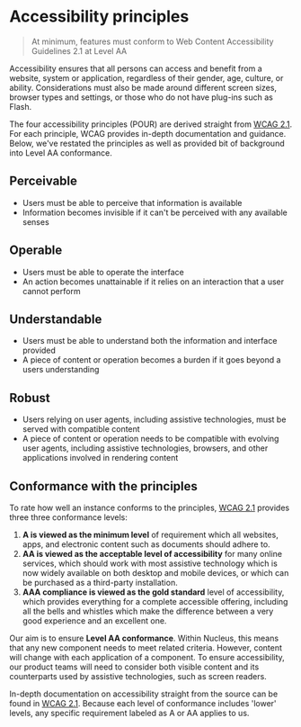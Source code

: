 # Accessibility principles

> At minimum, features must conform to Web Content Accessibility Guidelines 2.1 at Level AA

Accessibility ensures that all persons can access and benefit from a website, system or application, regardless of their gender, age, culture, or ability. Considerations must also be made around different screen sizes, browser types and settings, or those who do not have plug-ins such as Flash.

The four accessibility principles (POUR) are derived straight from [WCAG 2.1](https://www.w3.org/TR/WCAG21/). For each principle, WCAG provides in-depth documentation and guidance. Below, we've restated the principles as well as provided bit of background into Level AA conformance.

## Perceivable

- Users must be able to perceive that information is available
- Information becomes invisible if it can't be perceived with any available senses

## Operable

- Users must be able to operate the interface
- An action becomes unattainable if it relies on an interaction that a user cannot perform

## Understandable

- Users must be able to understand both the information and interface provided
- A piece of content or operation becomes a burden if it goes beyond a users understanding

## Robust

- Users relying on user agents, including assistive technologies, must be served with compatible content
- A piece of content or operation needs to be compatible with evolving user agents, including assistive technologies, browsers, and other applications involved in rendering content

## Conformance with the principles

To rate how well an instance conforms to the principles, [WCAG 2.1](https://www.w3.org/TR/WCAG21/#perceivable) provides three three conformance levels:

  1. **A is viewed as the minimum level** of requirement which all websites, apps, and electronic content such as documents should adhere to.
  2. **AA is viewed as the acceptable level of accessibility** for many online services, which should work with most assistive technology which is now widely available on both desktop and mobile devices, or which can be purchased as a third-party installation.
  3. **AAA compliance is viewed as the gold standard** level of accessibility, which provides everything for a complete accessible offering, including all the bells and whistles which make the difference between a very good experience and an excellent one.
  
  Our aim is to ensure **Level AA conformance**. Within Nucleus, this means that any new component needs to meet related criteria. However, content will change with each application of a component. To ensure accessibility, our product teams will need to consider both visible content and its counterparts used by assistive technologies, such as screen readers.
  
  In-depth documentation on accessibility straight from the source can be found in [WCAG 2.1](https://www.w3.org/TR/WCAG21/#location). Because each level of conformance includes 'lower' levels, any specific requirement labeled as A or AA applies to us.
